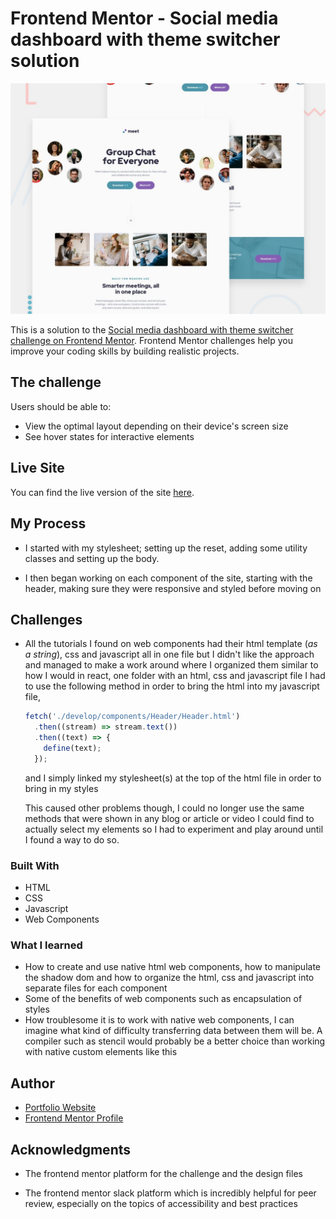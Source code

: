 # Frontend Mentor - Social media dashboard with theme switcher solution

![Design preview for the meet landing page coding challenge](./develop/assets/preview.jpg)

This is a solution to the [Social media dashboard with theme switcher challenge on Frontend Mentor](https://www.frontendmentor.io/challenges/social-media-dashboard-with-theme-switcher-6oY8ozp_H). Frontend Mentor challenges help you improve your coding skills by building realistic projects.

## The challenge

Users should be able to:

- View the optimal layout depending on their device's screen size
- See hover states for interactive elements

## Live Site

You can find the live version of the site [here](https://comforting-conkies-eb78c6.netlify.app).

## My Process

- I started with my stylesheet; setting up the reset, adding some utility classes and setting up the body.

- I then began working on each component of the site, starting with the header, making sure they were responsive and styled before moving on

## Challenges

- All the tutorials I found on web components had their html template (_as a string_), css and javascript all in one file but I didn't like the approach and managed to make a work around where I organized them similar to how I would in react, one folder with an html, css and javascript file
  I had to use the following method in order to bring the html into my javascript file,

  ```javascript
  fetch('./develop/components/Header/Header.html')
    .then((stream) => stream.text())
    .then((text) => {
      define(text);
    });
  ```

  and I simply linked my stylesheet(s) at the top of the html file in order to bring in my styles

  This caused other problems though, I could no longer use the same methods that were shown in any blog or article or video I could find to actually select my elements so I had to experiment and play around until I found a way to do so.

### Built With

- HTML
- CSS
- Javascript
- Web Components

### What I learned

- How to create and use native html web components, how to manipulate the shadow dom and how to organize the html, css and javascript into separate files for each component
- Some of the benefits of web components such as encapsulation of styles
- How troublesome it is to work with native web components, I can imagine what kind of difficulty transferring data between them will be. A compiler such as stencil would probably be a better choice than working with native custom elements like this

## Author

- [Portfolio Website](https://daniel-arzani-portfolio.netlify.app/)
- [Frontend Mentor Profile](https://www.frontendmentor.io/profile/DanielArzani)

## Acknowledgments

- The frontend mentor platform for the challenge and the design files

- The frontend mentor slack platform which is incredibly helpful for peer review, especially on the topics of accessibility and best practices
